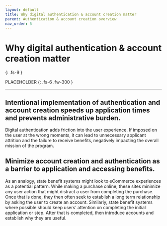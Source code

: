 ```yaml
---
layout: default
title: Why digital authentication & account creation matter
parent: Authentication & account creation overview
nav_order: 5
---
```


# Why digital authentication & account creation matter
{: .fs-9 }

PLACEHOLDER
{: .fs-6 .fw-300 }

---

## Intentional implementation of authentication and account creation speeds up application times and prevents administrative burden.
Digital authentication adds friction into the user experience. If imposed on the user at the wrong moments, it can lead to unnecessary applicant attrition and the failure to receive benefits, negatively impacting the overall mission of the program. 

## Minimize account creation and authentication as a barrier to application and accessing benefits.
As an analogy, state benefit systems might look to eCommerce experiences as a potential pattern. While making a purchase online, these sites minimize any user action that might distract a user from completing the purchase. Once that is done, they then often seek to establish a long term relationship by asking the user to create an account. Similarly, state benefit systems where possible should keep users’ attention on completing the initial application or step. After that is completed, then introduce accounts and establish why they are useful.